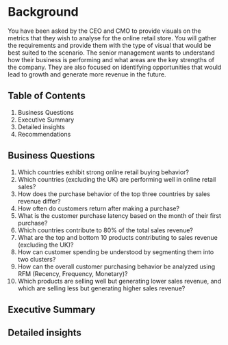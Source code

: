 # Background
You have been asked by the CEO and CMO to provide visuals on the metrics that they wish to analyse for the online retail store. You will gather the requirements and provide them with the type of visual that would be best suited to the scenario. The senior management wants to understand how their business is performing and what areas are the key strengths of the company. They are also focused on identifying opportunities that would lead to growth and generate more revenue in the future.

## Table of Contents
1. Business Questions
2. Executive Summary
3. Detailed insights
4. Recommendations

## Business Questions
1. Which countries exhibit strong online retail buying behavior?
2. Which countries (excluding the UK) are performing well in online retail sales?
3. How does the purchase behavior of the top three countries by sales revenue differ?
4. How often do customers return after making a purchase?
5. What is the customer purchase latency based on the month of their first purchase?
6. Which countries contribute to 80% of the total sales revenue?
7. What are the top and bottom 10 products contributing to sales revenue (excluding the UK)?
8. How can customer spending be understood by segmenting them into two clusters?
9. How can the overall customer purchasing behavior be analyzed using RFM (Recency, Frequency, Monetary)?
10. Which products are selling well but generating lower sales revenue, and which are selling less but generating higher sales revenue?

## Executive Summary


## Detailed insights
